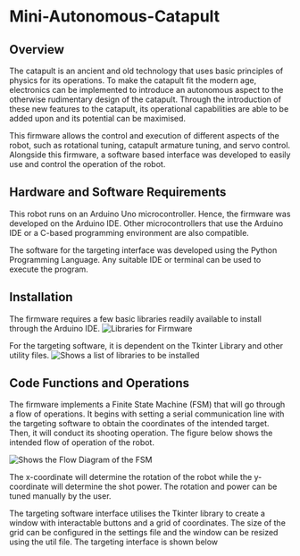 # Mini-Autonomous-Catapult
## Overview
The catapult is an ancient and old technology that uses basic principles of physics for its operations. To make the catapult fit the modern age, electronics can be implemented to introduce an autonomous aspect to the otherwise rudimentary design of the catapult. Through the introduction of these new features to the catapult, its operational capabilities are able to be added upon and its potential can be maximised.

This firmware allows the control and execution of different aspects of the robot, such as rotational tuning, catapult armature tuning, and servo control. Alongside this firmware, a software based interface was developed to easily use and control the operation of the robot.

## Hardware and Software Requirements
This robot runs on an Arduino Uno microcontroller. Hence, the firmware was developed on the Arduino IDE. Other microcontrollers that use the Arduino IDE or a C-based programming environment are also compatible.

The software for the targeting interface was developed using the Python Programming Language. Any suitable IDE or terminal can be used to execute the program.

## Installation
The firmware requires a few basic libraries readily available to install through the Arduino IDE.
<picture>
 <source media="(prefers-color-scheme: dark)" srcset="https://github.com/AmirMasri/Mini-Autonamous-Catapult/blob/main/FSMLibraries.png">
 <source media="(prefers-color-scheme: light)" srcset="https://github.com/AmirMasri/Mini-Autonamous-Catapult/blob/main/FSMLibraries.png">
 <img alt="Libraries for Firmware" src="https://github.com/AmirMasri/Mini-Autonamous-Catapult/blob/main/FSMLibraries.png">
</picture>

For the targeting software, it is dependent on the Tkinter Library and other utility files.
<picture>
 <source media="(prefers-color-scheme: dark)" srcset="https://github.com/AmirMasri/Mini-Autonamous-Catapult/blob/main/SoftwareLibraries.png">
 <source media="(prefers-color-scheme: light)" srcset="(https://github.com/AmirMasri/Mini-Autonamous-Catapult/blob/main/SoftwareLibraries.png)">
 <img alt="Shows a list of libraries to be installed" src="https://github.com/AmirMasri/Mini-Autonamous-Catapult/blob/main/SoftwareLibraries.png">
</picture>

## Code Functions and Operations
The firmware implements a Finite State Machine (FSM) that will go through a flow of operations. It begins with setting a serial communication line with the targeting software to obtain the coordinates of the intended target. Then, it will conduct its shooting operation. The figure below shows the intended flow of operation of the robot.

<picture>
 <source media="(prefers-color-scheme: dark)" srcset="https://github.com/AmirMasri/Mini-Autonamous-Catapult/blob/main/Coordinate%20Selection%20(1).png">
 <source media="(prefers-color-scheme: light)" srcset="https://github.com/AmirMasri/Mini-Autonamous-Catapult/blob/main/Coordinate%20Selection%20(1).png">
 <img alt="Shows the Flow Diagram of the FSM" src="https://github.com/AmirMasri/Mini-Autonamous-Catapult/blob/main/Coordinate%20Selection%20(1).png">
</picture>

The x-coordinate will determine the rotation of the robot while the y-coordinate will determine the shot power. The rotation and power can be tuned manually by the user.

The targeting software interface utilises the Tkinter library to create a window with interactable buttons and a grid of coordinates. The size of the grid can be configured in the settings file and the window can be resized using the util file. The targeting interface is shown below


